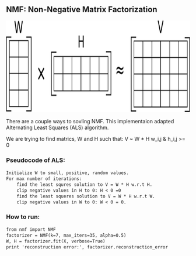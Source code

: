 ## NMF: Non-Negative Matrix Factorization

<img src="https://github.com/gogowenzhang/machine-learning-algorithms-python/blob/master/img/NMF.png" width='600' height='250'>

There are a couple ways to sovling NMF. This implementaion adapted Alternating Least Squares (ALS) algorithm. 

We are trying to find matrics, W and H such that:
            V ~ W * H       w_i,j & h_i,j >= 0



### Pseudocode of ALS:
```
Initialize W to small, positive, random values.
For max number of iterations:
    find the least squres solution to V = W * H w.r.t H.
    clip negative values in H to 0: H < 0 =0
    find the least squeres solution to V = W * H w.r.t W.
    clip negative values in W to 0: W < 0 = 0.
```


### How to run:
```
from nmf import NMF
factorizer = NMF(k=7, max_iters=35, alpha=0.5)
W, H = factorizer.fit(X, verbose=True)
print 'reconstruction error:', factorizer.reconstruction_error
```
